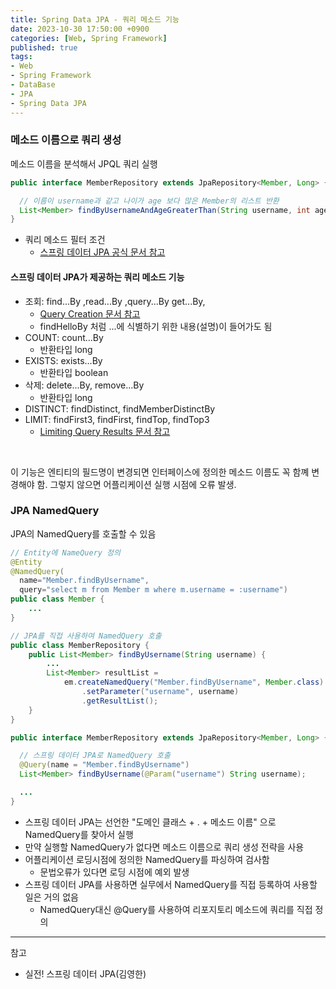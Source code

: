 ```yaml
---
title: Spring Data JPA - 쿼리 메소드 기능
date: 2023-10-30 17:50:00 +0900
categories: [Web, Spring Framework]
published: true
tags:
- Web
- Spring Framework
- DataBase
- JPA
- Spring Data JPA
---
```


### 메소드 이름으로 쿼리 생성
메소드 이름을 분석해서 JPQL 쿼리 실행

```java
public interface MemberRepository extends JpaRepository<Member, Long> {

  // 이름이 username과 같고 나이가 age 보다 많은 Member의 리스트 반환
  List<Member> findByUsernameAndAgeGreaterThan(String username, int age);
}
```
  - 쿼리 메소드 필터 조건
    - [스프링 데이터 JPA 공식 문서 참고](https://docs.spring.io/spring-data/jpa/docs/current/reference/html/#jpa.query-methods.query-creation)

#### 스프링 데이터 JPA가 제공하는 쿼리 메소드 기능
  - 조회: find...By ,read...By ,query...By  get...By, 
    - [Query Creation 문서 참고](https://docs.spring.io/spring-data/jpa/docs/current/reference/html/#repositories.query-methods.query-creation)
    - findHelloBy 처럼 ...에 식별하기 위한 내용(설명)이 들어가도 됨
  - COUNT: count...By
    - 반환타입 long
  - EXISTS: exists...By
    - 반환타입 boolean
  - 삭제: delete...By, remove...By
    - 반환타입 long
  - DISTINCT: findDistinct, findMemberDistinctBy
  - LIMIT: findFirst3, findFirst, findTop, findTop3
    - [Limiting Query Results 문서 참고](https://docs.spring.io/spring-data/jpa/docs/current/reference/html/#repositories.limit-query-result)

<br>

이 기능은 엔티티의 필드명이 변경되면 인터페이스에 정의한 메소드 이름도 꼭 함꼐 변경해야 함.
그렇지 않으면 어플리케이션 실행 시점에 오류 발생.

### JPA NamedQuery
JPA의 NamedQuery를 호출할 수 있음

```java
// Entity에 NameQuery 정의
@Entity
@NamedQuery(
  name="Member.findByUsername",
  query="select m from Member m where m.username = :username")
public class Member {
    ...
}
```
```java
// JPA를 직접 사용하여 NamedQuery 호출
public class MemberRepository {
    public List<Member> findByUsername(String username) {
        ...
        List<Member> resultList = 
            em.createNamedQuery("Member.findByUsername", Member.class)
                .setParameter("username", username)
                .getResultList();
    }
}
```
```java
public interface MemberRepository extends JpaRepository<Member, Long> {

  // 스프링 데이터 JPA로 NamedQuery 호출
  @Query(name = "Member.findByUsername")
  List<Member> findByUsername(@Param("username") String username);

  ...
}
```
  - 스프링 데이터 JPA는 선언한 "도메인 클래스 + . + 메소드 이름" 으로 NamedQuery를 찾아서 실행
  - 만약 실행할 NamedQuery가 없다면 메소드 이름으로 쿼리 생성 전략을 사용
  - 어플리케이션 로딩시점에 정의한 NamedQuery를 파싱하여 검사함
    - 문법오류가 있다면 로딩 시점에 예외 발생
  - 스프링 데이터 JPA를 사용하면 실무에서 NamedQuery를 직접 등록하여 사용할 일은 거의 없음
    - NamedQuery대신 @Query를 사용하여 리포지토리 메소드에 쿼리를 직접 정의

---
참고 
 - 실전! 스프링 데이터 JPA(김영한)
